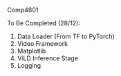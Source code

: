 Comp4801

To Be Completed (28/12):
1. Data Loader (From TF to PyTorch)
2. Video Framework
3. Matplotlib
4. ViLD Inference Stage
5. Logging
